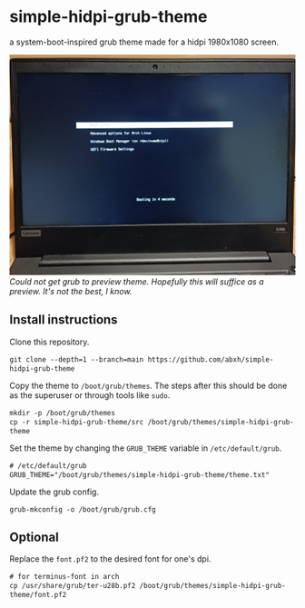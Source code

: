 # simple-hidpi-grub-theme
a system-boot-inspired grub theme made for a hidpi 1980x1080 screen.

![](./bad_preview.jpg)
_Could not get grub to preview theme. Hopefully this will suffice as a preview. It's not the best, I know._

## Install instructions
Clone this repository.
```
git clone --depth=1 --branch=main https://github.com/abxh/simple-hidpi-grub-theme
```

Copy the theme to `/boot/grub/themes`. The steps after this should be done as the superuser or through tools like `sudo`.
```
mkdir -p /boot/grub/themes
cp -r simple-hidpi-grub-theme/src /boot/grub/themes/simple-hidpi-grub-theme
```

Set the theme by changing the `GRUB_THEME` variable in `/etc/default/grub`.
```
# /etc/default/grub
GRUB_THEME="/boot/grub/themes/simple-hidpi-grub-theme/theme.txt"
```

Update the grub config.
```
grub-mkconfig -o /boot/grub/grub.cfg
```

## Optional
Replace the `font.pf2` to the desired font for one's dpi.
```
# for terminus-font in arch
cp /usr/share/grub/ter-u28b.pf2 /boot/grub/themes/simple-hidpi-grub-theme/font.pf2
```

